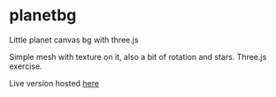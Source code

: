 # planetbg
Little planet canvas bg with three.js

Simple mesh with texture on it, also a bit of rotation and stars. Three.js exercise.

Live version hosted [here](www.thinking-planet-app.herokuapp.com)
